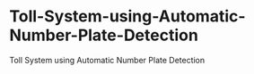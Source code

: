 # Toll-System-using-Automatic-Number-Plate-Detection
Toll System using Automatic Number Plate Detection

